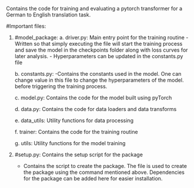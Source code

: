 Contains the code for training and evaluating a pytorch transformer for a German to English translation task. 

#Important files:

1. #model_package\:
    a. driver.py: Main entry point for the training routine
        - Written so that simply executing the file will start the training process and save the model in the checkpoints folder along with loss curves for later analysis.
        - Hyperparameters can be updated in the constants.py file
    
    b. constants.py: 
        -Contains the constants used in the model. One can change  value in this file to change the hyperparameters of the model. before triggering the training process.
    
    c. model.py: Contains the code for the model built using pyTorch
    
    d. data.py: Contains the code for data loaders and data transforms
    
    e. data_utils: Utility functions for data processing
    
    f. trainer: Contains the code for the training routine
    
    g. utils: Utility functions for the model training


2. #setup.py: Contains the setup script for the package
    - Contains the script to create the package. The file is used to create the package using the command mentioned above. Dependencies for the package can be added here for easier installation.